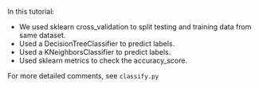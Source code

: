 In this tutorial:

* We used sklearn cross_validation to split testing and training data from same dataset.
* Used a DecisionTreeClassifier to predict labels.
* Used a KNeighborsClassifier to predict labels.
* Used sklearn metrics to check the accuracy_score.

For more detailed comments, see `classify.py`
